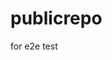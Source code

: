 # publicrepo
for e2e test

































































































































































































































































































































































































































































































































































































































































































































































































































































































































































































